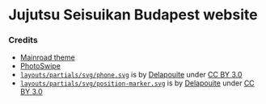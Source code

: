 # Jujutsu Seisuikan Budapest website

### Credits

- [Mainroad theme](https://github.com/Vimux/Mainroad/)
- [PhotoSwipe](https://github.com/dimsemenov/PhotoSwipe)
- [`layouts/partials/svg/phone.svg`](layouts/partials/svg/phone.svg) is by [Delapouite](https://game-icons.net/1x1/delapouite/phone.html) under [CC BY 3.0](http://creativecommons.org/licenses/by/3.0/)
- [`layouts/partials/svg/position-marker.svg`](layouts/partials/svg/position-marker.svg) is by [Delapouite](https://game-icons.net/1x1/delapouite/position-marker.html) under [CC BY 3.0](http://creativecommons.org/licenses/by/3.0/)
